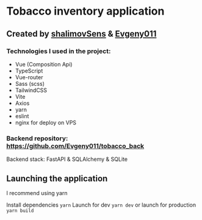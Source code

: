 # Tobacco inventory application  

## Created by [shalimovSens](https://github.com/shalimovSens) & [Evgeny011](https://github.com/Evgeny011)

### Technologies I used in the project:

- Vue (Composition Api)
- TypeScript
- Vue-router
- Sass (scss)
- TailwindCSS
- Vite
- Axios
- yarn
- eslint
- nginx for deploy on VPS



### Backend repository: https://github.com/Evgeny011/tobacco_back
Backend stack: FastAPI & SQLAlchemy & SQLite


## Launching the application
I recommend using yarn

Install dependencies
`yarn`
Launch for dev
`yarn dev`
or launch for production
`yarn build`
